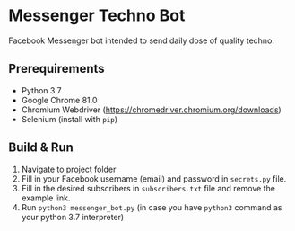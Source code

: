 # Messenger Techno Bot

Facebook Messenger bot intended to send daily dose of quality techno.

## Prerequirements

- Python 3.7
- Google Chrome 81.0
- Chromium Webdriver (<https://chromedriver.chromium.org/downloads>)
- Selenium (install with `pip`)

## Build & Run

1. Navigate to project folder
2. Fill in your Facebook username (email) and password in `secrets.py` file.
3. Fill in the desired subscribers in `subscribers.txt` file and remove the example link.
4. Run `python3 messenger_bot.py` (in case you have `python3` command as your python 3.7 interpreter)
